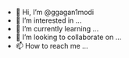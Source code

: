 - 👋 Hi, I’m @ggagan1modi
- 👀 I’m interested in ...
- 🌱 I’m currently learning ...
- 💞️ I’m looking to collaborate on ...
- 📫 How to reach me ...

<!---
ggagan1modi/ggagan1modi is a ✨ special ✨ repository because its `README.md` (this file) appears on your GitHub profile.
You can click the Preview link to take a look at your changes.
--->
